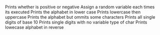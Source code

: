 Prints whether is positive or negative
Assign a random variable each times its executed
Prints the alphabet in lower case
Prints lowercase then uppercase
Prints the alphabet but ommits some characters
Prints all single digits of base 10
Prints single digits with no variable type of char
Prints lowecase alphabet in reverse
